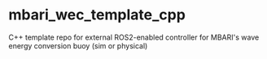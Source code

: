 # mbari_wec_template_cpp
C++ template repo for external ROS2-enabled controller for MBARI's wave energy conversion buoy (sim or physical)
